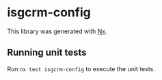 # isgcrm-config

This library was generated with [Nx](https://nx.dev).

## Running unit tests

Run `nx test isgcrm-config` to execute the unit tests.
